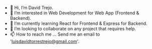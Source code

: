 - 👋 Hi, I’m David Trejo.
- 👀 I’m interested in Web Development for Web App (Frontend & Backend).
- 🌱 I’m currently learning React for Frontend & Express for Backend.
- 💞️ I’m looking to collaborate on any project that requires help.
- 📫 How to reach me ... Send me an email to 'luisdavidtorrestrejo@gmail.com'.

<!---
Davidtrejo590/Davidtrejo590 is a ✨ special ✨ repository because its `README.md` (this file) appears on your GitHub profile.
You can click the Preview link to take a look at your changes.
--->
